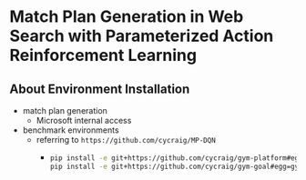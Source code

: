 # Match Plan Generation in Web Search with Parameterized Action Reinforcement Learning

## About Environment Installation
- match plan generation
    - Microsoft internal access
- benchmark environments
    - referring to `https://github.com/cycraig/MP-DQN`
        - ```bash
          pip install -e git+https://github.com/cycraig/gym-platform#egg=gym_platform
          pip install -e git+https://github.com/cycraig/gym-goal#egg=gym_goal
